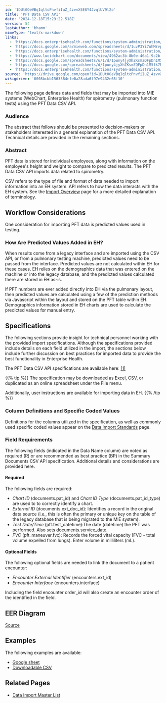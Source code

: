 ```yaml
---
id: '1DUt0OeVBqIqltcPnvfiIuZ_4zvvX5E8Y4JvqlUV9l2o'
title: 'PFT Data CSV API'
date: '2024-12-18T15:29:22.518Z'
version: 54
lastAuthor: 'bhamm'
mimeType: 'text/x-markdown'
links:
  - 'https://docs.enterprisehealth.com/functions/system-administration/data-migration/data-import-overview/'
  - 'https://docs.google.com/a/mieweb.com/spreadsheets/d/1uvP3Yi7uhMrvp_Ba_OBywXdElPLYzGNG9SRA7s2YqBM/edit?usp=sharing'
  - 'https://docs.enterprisehealth.com/functions/system-administration/data-migration/data-import-standards/'
  - 'https://www.lucidchart.com/documents/view/4962ac3b-8b0e-46a1-9c2b-549ef7ea93c7'
  - 'https://docs.google.com/spreadsheets/u/1/d/1puny4jyXhZKsmZQFpDn1M5fk7MwyDh9HLPaHDFMOb-g/pub'
  - 'https://docs.google.com/spreadsheets/d/1puny4jyXhZKsmZQFpDn1M5fk7MwyDh9HLPaHDFMOb-g/pub?output=csv'
  - 'https://docs.enterprisehealth.com/functions/system-administration/data-migration/data-import-master-list/'
source: 'https://drive.google.com/open?id=1DUt0OeVBqIqltcPnvfiIuZ_4zvvX5E8Y4JvqlUV9l2o'
wikigdrive: '0008bcbb1563384efe0a28ada6f97e9432e65f10'
---
```

The following page defines data and fields that may be imported into MIE systems (WebChart, Enterprise Health) for spirometry (pulmonary function tests) using the PFT Data CSV API.

### Audience

The abstract that follows should be presented to decision-makers or stakeholders interested in a general explanation of the PFT Data CSV API. Technical details are provided in the remaining sections.

### Abstract

PFT data is stored for individual employees, along with information on the employee's height and weight to compare to predicted results. The PFT Data CSV API imports data related to spirometry.

CSV refers to the type of file and format of data needed to import information into an EH system. API refers to how the data interacts with the EH system. See the [Import Overview](https://docs.enterprisehealth.com/functions/system-administration/data-migration/data-import-overview/) page for a more detailed explanation of terminology.

## Workflow Considerations

One consideration for importing PFT data is predicted values used in testing.

### How Are Predicted Values Added in EH?

When results come from a legacy interface and are imported using the CSV API, or from a pulmonary testing machine, predicted values need to be passed from the interface. Predicted values are not calculated within EH for these cases. EH relies on the demographics data that was entered on the machine or into the legacy database, and the predicted values calculated there are stored in EH as-is.

If PFT numbers are ever added directly into EH via the pulmonary layout, then predicted values are calculated using a few of the prediction methods via Javascript within the layout and stored on the PFT table within EH. Demographics information stored in EH charts are used to calculate the predicted values for manual entry.

## Specifications

The following sections provide insight for technical personnel working with the provided import specifications. Although the specifications provided include details on each field utilized in the import, the sections below include further discussion on best practices for imported data to provide the best functionality in Enterprise Health.

The PFT Data CSV API specifications are available here: [[1]](https://docs.google.com/a/mieweb.com/spreadsheets/d/1uvP3Yi7uhMrvp_Ba_OBywXdElPLYzGNG9SRA7s2YqBM/edit?usp=sharing)

{{% tip %}}
The specification may be downloaded as Excel, CSV, or duplicated as an online spreadsheet under the File menu.

Additionally, user instructions are available for importing data in EH.
{{% /tip %}}

### Column Definitions and Specific Coded Values

Definitions for the columns utilized in the specification, as well as commonly used specific coded values appear on the [Data Import Standards](https://docs.enterprisehealth.com/functions/system-administration/data-migration/data-import-standards/) page.

### Field Requirements

The following fields (indicated in the Data Name column) are noted as required (R) or are recommended as best practice (BP) in the Summary Documents CSV API specification. Additional details and considerations are provided here.

#### Required

The following fields are required:

* <em>Chart ID</em> (documents.pat_id) and <em>Chart ID Type</em> (documents.pat_id_type) are used to to correctly identify a chart.
* <em>External ID</em> (documents.ext_doc_id): Identifies a record in the original data source (i.e., this is often the primary or unique key on the table of the legacy database that is being migrated to the MIE system).
* <em>Test Date/Time</em> (pft.test_datetime):The date (datetime) the PFT was performed. Also sets documents.service_date.
* <em>FVC</em> (pft_maneuver.fvc): Records the forced vital capacity (FVC - total volume expelled from lungs). Enter volume in milliliters (mL).

#### Optional Fields

The following optional fields are needed to link the document to a patient encounter:

* <em>Encounter External Identifier</em> (encounters.ext_id)
* <em>Encounter Interface</em> (encounters.interface)

Including the field encounter order_id will also create an encounter order of the identified in the field.

## EER Diagram

[Source](https://www.lucidchart.com/documents/view/4962ac3b-8b0e-46a1-9c2b-549ef7ea93c7)

## Examples

The following examples are available:

* [Google sheet](https://docs.google.com/spreadsheets/u/1/d/1puny4jyXhZKsmZQFpDn1M5fk7MwyDh9HLPaHDFMOb-g/pub)
* [Downloadable CSV](https://docs.google.com/spreadsheets/d/1puny4jyXhZKsmZQFpDn1M5fk7MwyDh9HLPaHDFMOb-g/pub?output=csv)

## Related Pages

* [Data Import Master List](https://docs.enterprisehealth.com/functions/system-administration/data-migration/data-import-master-list/)
